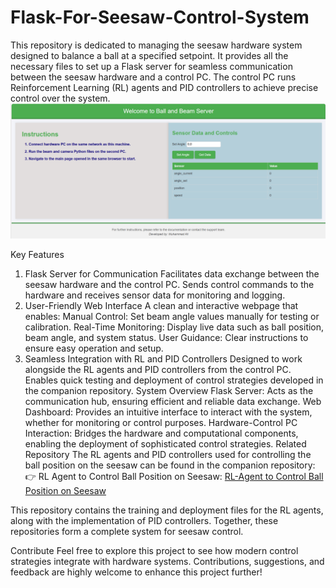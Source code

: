 # Flask-For-Seesaw-Control-System

This repository is dedicated to managing the seesaw hardware system designed to balance a ball at a specified setpoint. It provides all the necessary files to set up a Flask server for seamless communication between the seesaw hardware and a control PC. The control PC runs Reinforcement Learning (RL) agents and PID controllers to achieve precise control over the system.
![System Architecture](images/Dashboard.png "Dashboard")

Key Features
1. Flask Server for Communication
Facilitates data exchange between the seesaw hardware and the control PC.
Sends control commands to the hardware and receives sensor data for monitoring and logging.
2. User-Friendly Web Interface
A clean and interactive webpage that enables:
Manual Control: Set beam angle values manually for testing or calibration.
Real-Time Monitoring: Display live data such as ball position, beam angle, and system status.
User Guidance: Clear instructions to ensure easy operation and setup.
3. Seamless Integration with RL and PID Controllers
Designed to work alongside the RL agents and PID controllers from the control PC.
Enables quick testing and deployment of control strategies developed in the companion repository.
System Overview
Flask Server: Acts as the communication hub, ensuring efficient and reliable data exchange.
Web Dashboard: Provides an intuitive interface to interact with the system, whether for monitoring or control purposes.
Hardware-Control PC Interaction: Bridges the hardware and computational components, enabling the deployment of sophisticated control strategies.
Related Repository
The RL agents and PID controllers used for controlling the ball position on the seesaw can be found in the companion repository:
👉 RL Agent to Control Ball Position on Seesaw: [RL-Agent to Control Ball Position on Seesaw](https://github.com/MuhammadAliacc/RL-Agent-To-Control-BallPosition-On-Seesaw)
 
This repository contains the training and deployment files for the RL agents, along with the implementation of PID controllers. Together, these repositories form a complete system for seesaw control.

Contribute
Feel free to explore this project to see how modern control strategies integrate with hardware systems. Contributions, suggestions, and feedback are highly welcome to enhance this project further!
